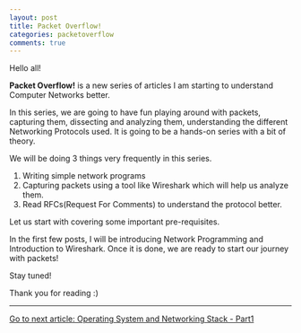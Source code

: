 ```yaml
---
layout: post
title: Packet Overflow!
categories: packetoverflow
comments: true
---
```


Hello all!

**Packet Overflow!** is a new series of articles I am starting to understand Computer Networks better. 

In this series, we are going to have fun playing around with packets, capturing them, dissecting and analyzing them, understanding the different Networking Protocols used. It is going to be a hands-on series with a bit of theory. 

We will be doing 3 things very frequently in this series. 

1. Writing simple network programs
2. Capturing packets using a tool like Wireshark which will help us analyze them. 
3. Read RFCs(Request For Comments) to understand the protocol better. 

Let us start with covering some important pre-requisites. 

In the first few posts, I will be introducing Network Programming and Introduction to  Wireshark. Once it is done, we are ready to start our journey with packets!

Stay tuned!

Thank you for reading :)

------------------------------------------------------------
[Go to next article: Operating System and Networking Stack - Part1](/packet/overflow/2019/02/01/operating-system-and-networking-stack-part1.html)